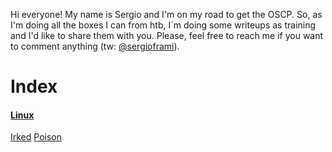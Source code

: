 Hi everyone! My name is Sergio and I'm on my road to get the OSCP. So, as I'm doing all the boxes I can from htb, I´m doing some writeups as training and I'd like to share them with you. Please, feel free to reach me if you want to comment anything (tw: [@sergioframi](https://twitter.com/sergioframi)).

# Index
#### [Linux](linux/)
[Irked](linux/Irked.md)
[Poison](linux/Poison.md)


